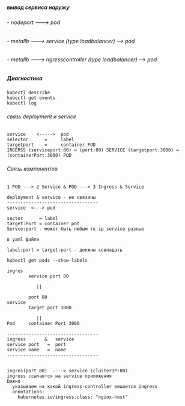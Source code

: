 
#####  вывод сервиса наружу
##### 
###### - nodeport  ---> pod 
###### - metallb   ---> service (type loadbalancer)            --> pod
###### - metallb   ---> ngresscontroller (type loadbalancer)   --> pod 


##### Диагностика
```
kubectl describe 
kubectl get events
kubectl log  
```
###### связь deployment и service
```
service    <----->  pod
selector      =     label 
targetport    =     container POD
INGERSS (serviceport:80) = (port:80) SERVICE (targetport:3000) = (containerPort:3000) POD  
```
###### Связь компонентов 
```
1 POD ---> 2 Service & POD ---> 3 Ingress & Service

deployment & service - не связаны
----------------------------------
service  <---> pod 

sector      = label
target:Port = container pot
Servce:port - может быть любым тк ip service разные

в yaml файле 

label:port = target:port - должны совпадать

kubectl get pods --show-labels

ingres  
        service port 80 

           ||

        port 80
service
        target port 3000

           ||
Pod     container Port 3000           

----------------------------------
ingress       &   service
service port   =  port
service name   =  name
----------------------------------


ingres(port 80)  ----> service (clusterIP:80)
ingress ссылается на service приложения 
Важно 
  указываем на какой ingress-controller вешается ingress
  annotations:  
    kubernetes.io/ingress.class: "nginx-host"  

```
